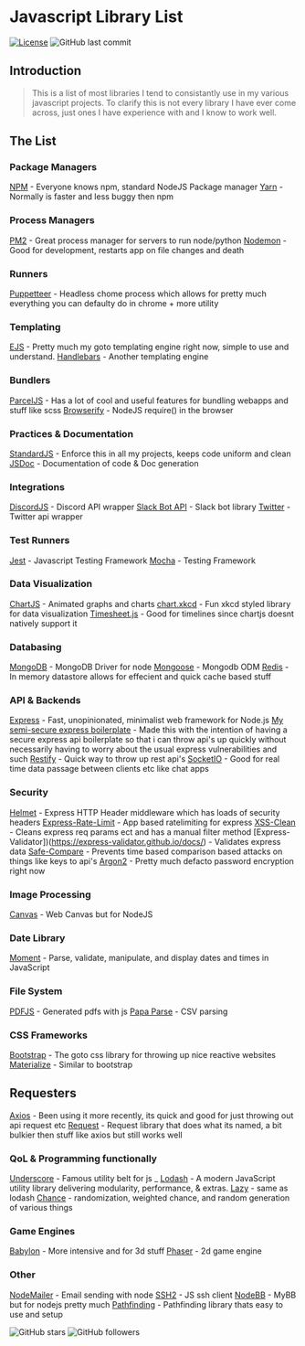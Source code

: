 # Javascript Library List
[![License](https://img.shields.io/badge/license-MIT-green)](https://github.com/GagePielsticker/javascript-library-list/blob/master/LICENSE.md) ![GitHub last commit](https://img.shields.io/github/last-commit/gagepielsticker/javascript-library-list)

## Introduction

> This is a list of most libraries I tend to consistantly use in my various javascript projects. To clarify this is not every library I have ever come across, just ones I have experience with and I know to work well.


## The List

### Package Managers
[NPM](https://www.npmjs.com/) - Everyone knows npm, standard NodeJS Package manager
[Yarn](https://yarnpkg.com/) - Normally is faster and less buggy then npm

### Process Managers
[PM2](https://pm2.keymetrics.io/) - Great process manager for servers to run node/python
[Nodemon](https://github.com/remy/nodemon) - Good for development, restarts app on file changes and death

### Runners
[Puppetteer](https://github.com/puppeteer/puppeteer) - Headless chome process which allows for pretty much everything you can defaulty do in chrome + more utility

### Templating
[EJS](https://ejs.co/) - Pretty much my goto templating engine right now, simple to use and understand.
[Handlebars](https://handlebarsjs.com/) - Another templating engine

### Bundlers
[ParcelJS](https://github.com/parcel-bundler/parcel) - Has a lot of cool and useful features for bundling webapps and stuff like scss
[Browserify](https://github.com/browserify/browserify) - NodeJS require() in the browser

### Practices & Documentation
[StandardJS](https://standardjs.com/) - Enforce this in all my projects, keeps code uniform and clean
[JSDoc](https://jsdoc.app/about-getting-started.html) - Documentation of code & Doc generation

### Integrations
[DiscordJS](https://discord.js.org/#/) - Discord API wrapper
[Slack Bot API](https://github.com/mishk0/slack-bot-api) - Slack bot library
[Twitter](https://www.npmjs.com/package/twitter) - Twitter api wrapper

### Test Runners
[Jest](https://jestjs.io/) - Javascript Testing Framework
[Mocha](https://github.com/mochajs/mocha) - Testing Framework

### Data Visualization
[ChartJS](https://www.chartjs.org/) - Animated graphs and charts
[chart.xkcd](https://www.npmjs.com/package/chart.xkcd) - Fun xkcd styled library for data visualization
[Timesheet.js](https://github.com/sbstjn/timesheet.js) - Good for timelines since chartjs doesnt natively support it

### Databasing
[MongoDB](https://www.npmjs.com/package/mongodb) - MongoDB Driver for node
[Mongoose](https://www.npmjs.com/package/mongoose) - Mongodb ODM
[Redis](https://redis.io/) - In memory datastore allows for effecient and quick cache based stuff

### API & Backends
[Express](https://expressjs.com/) - Fast, unopinionated, minimalist web framework for Node.js
[My semi-secure express boilerplate](https://github.com/GagePielsticker/Express-API-Boilerplate) - Made this with the intention of having a secure express api boilerplate so that i can throw api's up quickly without necessarily having to worry about the usual express vulnerabilities and such
[Restify](http://restify.com/) - Quick way to throw up rest api's
[SocketIO](https://socket.io/) - Good for real time data passage between clients etc like chat apps

### Security
[Helmet](https://helmetjs.github.io/) - Express HTTP Header middleware which has loads of security headers
[Express-Rate-Limit](https://www.npmjs.com/package/express-rate-limit) - App based ratelimiting for express
[XSS-Clean](https://www.npmjs.com/package/xss-clean) - Cleans express req params ect and has a manual filter method
[Express-Validator])(https://express-validator.github.io/docs/) - Validates express data
[Safe-Compare](https://www.npmjs.com/package/safe-compare) - Prevents time based comparison based attacks on things like keys to api's
[Argon2](https://www.npmjs.com/package/argon2) - Pretty much defacto password encryption right now 

### Image Processing
[Canvas](https://www.npmjs.com/package/canvas) - Web Canvas but for NodeJS

### Date Library
[Moment](https://momentjs.com/) - Parse, validate, manipulate, and display dates and times in JavaScript

### File System
[PDFJS](https://github.com/MrRio/jsPDF) - Generated pdfs with js
[Papa Parse](https://github.com/mholt/PapaParse) - CSV parsing

### CSS Frameworks
[Bootstrap](https://getbootstrap.com/) - The goto css library for throwing up nice reactive websites
[Materialize](https://materializecss.com/) - Similar to bootstrap

## Requesters
[Axios](https://github.com/axios/axios) - Been using it more recently, its quick and good for just throwing out api request etc
[Request](https://github.com/request/request) - Request library that does what its named, a bit bulkier then stuff like axios but still works well

### QoL & Programming functionally
[Underscore](https://github.com/jashkenas/underscore) - Famous utility belt for js _
[Lodash](https://github.com/lodash/lodash) - A modern JavaScript utility library delivering modularity, performance, & extras.
[Lazy](https://github.com/dtao/lazy.js) - same as lodash
[Chance](https://chancejs.com/) - randomization, weighted chance, and random generation of various things

### Game Engines
[Babylon](https://www.babylonjs.com/) - More intensive and for 3d stuff
[Phaser](https://github.com/photonstorm/phaser) - 2d game engine

### Other
[NodeMailer](https://github.com/nodemailer/nodemailer) - Email sending with node
[SSH2](https://github.com/mscdex/ssh2) - JS ssh client
[NodeBB](https://nodebb.org/) - MyBB but for nodejs pretty much
[Pathfinding](https://www.npmjs.com/package/pathfinding) - Pathfinding library thats easy to use and setup


![GitHub stars](https://img.shields.io/github/stars/gagepielsticker/Express-API-Boilerplate?style=social) ![GitHub followers](https://img.shields.io/github/followers/gagepielsticker?style=social)
